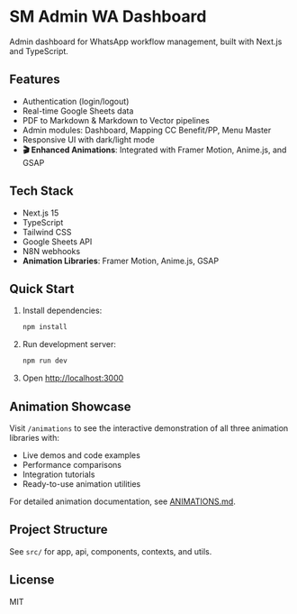 # SM Admin WA Dashboard

Admin dashboard for WhatsApp workflow management, built with Next.js and TypeScript.

## Features
- Authentication (login/logout)
- Real-time Google Sheets data
- PDF to Markdown & Markdown to Vector pipelines
- Admin modules: Dashboard, Mapping CC Benefit/PP, Menu Master
- Responsive UI with dark/light mode
- **🎬 Enhanced Animations**: Integrated with Framer Motion, Anime.js, and GSAP

## Tech Stack
- Next.js 15
- TypeScript
- Tailwind CSS
- Google Sheets API
- N8N webhooks
- **Animation Libraries**: Framer Motion, Anime.js, GSAP

## Quick Start
1. Install dependencies:
   ```bash
   npm install
   ```
2. Run development server:
   ```bash
   npm run dev
   ```
3. Open [http://localhost:3000](http://localhost:3000)

## Animation Showcase
Visit `/animations` to see the interactive demonstration of all three animation libraries with:
- Live demos and code examples
- Performance comparisons
- Integration tutorials
- Ready-to-use animation utilities

For detailed animation documentation, see [ANIMATIONS.md](./ANIMATIONS.md).

## Project Structure
See `src/` for app, api, components, contexts, and utils.

## License
MIT
